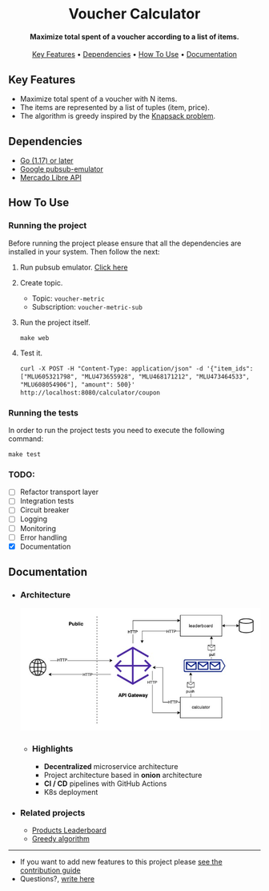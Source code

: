 <h1 align="center">
  Voucher Calculator
  <br>
</h1>
<h4 align="center">Maximize total spent of a voucher according to a list of items.</h4>
<p align="center">
  <a href="#key-features">Key Features</a> •
  <a href="#dependencies">Dependencies</a> •
  <a href="#how-to-use">How To Use</a> •
  <a href="#documentation">Documentation</a>
</p>

## Key Features

* Maximize total spent of a voucher with N items.
* The items are represented by a list of tuples (item, price).
* The algorithm is greedy inspired by the [Knapsack problem](https://en.wikipedia.org/wiki/Knapsack_problem).

## Dependencies

* [Go (1.17) or later](https://go.dev/)
* [Google pubsub-emulator](https://cloud.google.com/pubsub/docs/emulator)
* [Mercado Libre API](https://developers.mercadolibre.com.ar/es_ar/items-y-busquedas)

## How To Use

### Running the project

Before running the project please ensure that all the dependencies are installed in your system. Then follow the next:


1. Run pubsub emulator. [Click here](https://cloud.google.com/pubsub/docs/emulator)
2. Create topic.
    - Topic: `voucher-metric`
    - Subscription: `voucher-metric-sub`
3. Run the project itself.

    ```
    make web
    ```
4. Test it.

    ```
    curl -X POST -H "Content-Type: application/json" -d '{"item_ids": ["MLU605321798", "MLU473655928", "MLU468171212", "MLU473464533", "MLU608054906"], "amount": 500}' http://localhost:8080/calculator/coupon
    ```

### Running the tests

In order to run the project tests you need to execute the following command:

```
make test
```

### TODO:
- [ ] Refactor transport layer
- [ ] Integration tests
- [ ] Circuit breaker
- [ ] Logging
- [ ] Monitoring
- [ ] Error handling
- [x] Documentation

## Documentation
- ### Architecture
  ![](/docs/architecture.jpg)
  - ### Highlights
    * **Decentralized** microservice architecture
    * Project architecture based in **onion** architecture
    * **CI / CD** pipelines with GitHub Actions
    * K8s deployment

- ### Related projects
  - [Products Leaderboard](https://github.com/machester4/products-leaderboard)
  - [Greedy algorithm](https://github.com/machester4/greedy-approximation-algorithm)

<hr>

* If you want to add new features to this project please [see the contribution guide](.github/CONTRIBUTING.md)
* Questions?, <a href="mailto:machester4@gmail.com?Subject=Question about Project" target="_blank">write here</a>